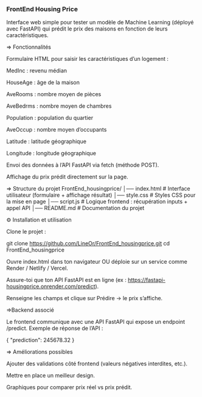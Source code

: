 ### FrontEnd Housing Price ###

Interface web simple pour tester un modèle de Machine Learning (déployé avec FastAPI) qui prédit le prix des maisons en fonction de leurs caractéristiques.

=> Fonctionnalités

Formulaire HTML pour saisir les caractéristiques d’un logement :

MedInc : revenu médian

HouseAge : âge de la maison

AveRooms : nombre moyen de pièces

AveBedrms : nombre moyen de chambres

Population : population du quartier

AveOccup : nombre moyen d’occupants

Latitude : latitude géographique

Longitude : longitude géographique

Envoi des données à l’API FastAPI via fetch (méthode POST).

Affichage du prix prédit directement sur la page.

=> Structure du projet
FrontEnd_housingprice/
│── index.html   # Interface utilisateur (formulaire + affichage résultat)
│── style.css    # Styles CSS pour la mise en page
│── script.js    # Logique frontend : récupération inputs + appel API
│── README.md    # Documentation du projet

⚙ Installation et utilisation

Clone le projet :

git clone https://github.com/LineOr/FrontEnd_housingprice.git
cd FrontEnd_housingprice


Ouvre index.html dans ton navigateur OU déploie sur un service comme Render / Netlify / Vercel.

Assure-toi que ton API FastAPI est en ligne (ex : https://fastapi-housingprice.onrender.com/predict).

Renseigne les champs et clique sur Prédire → le prix s’affiche.

=>Backend associé

Le frontend communique avec une API FastAPI qui expose un endpoint /predict.
Exemple de réponse de l’API :

{
  "prediction": 245678.32
}


=> Améliorations possibles

Ajouter des validations côté frontend (valeurs négatives interdites, etc.).

Mettre en place un meilleur design.

Graphiques pour comparer prix réel vs prix prédit.
